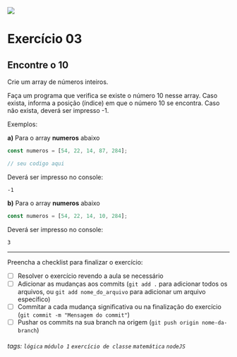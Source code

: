 ![](https://i.imgur.com/xG74tOh.png)

# Exercício 03

## Encontre o 10

Crie um array de números inteiros.

Faça um programa que verifica se existe o número 10 nesse array. Caso exista, informa a posição (índice) em que o número 10 se encontra. Caso não exista, deverá ser impresso -1.

Exemplos:

**a)** Para o array **numeros** abaixo

```javascript
const numeros = [54, 22, 14, 87, 284];

// seu codigo aqui
```

Deverá ser impresso no console:

```
-1
```

**b)** Para o array **numeros** abaixo

```javascript
const numeros = [54, 22, 14, 10, 284];
```

Deverá ser impresso no console:

```
3
```

---

Preencha a checklist para finalizar o exercício:

- [ ] Resolver o exercício revendo a aula se necessário
- [ ] Adicionar as mudanças aos commits (`git add .` para adicionar todos os arquivos, ou `git add nome_do_arquivo` para adicionar um arquivo específico)
- [ ] Commitar a cada mudança significativa ou na finalização do exercício (`git commit -m "Mensagem do commit"`)
- [ ] Pushar os commits na sua branch na origem (`git push origin nome-da-branch`)

###### tags: `lógica` `módulo 1` `exercício de classe` `matemática` `nodeJS`